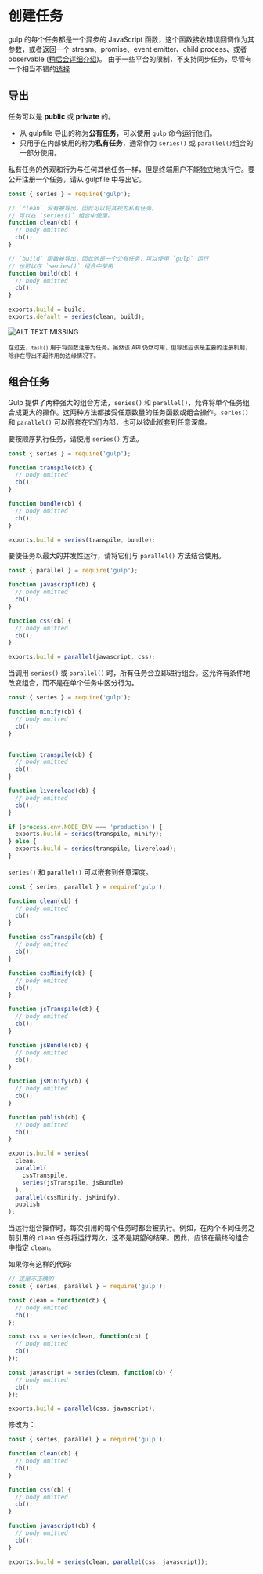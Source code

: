 <!-- front-matter
id: creating-tasks
title: Creating Tasks
hide_title: true
sidebar_label: Creating Tasks
-->

# 创建任务

gulp 的每个任务都是一个异步的 JavaScript 函数，这个函数接收错误回调作为其参数，或者返回一个 stream、promise、event emitter、child process、或者 observable ([稍后会详细介绍][async-completion-docs])。
由于一些平台的限制，不支持同步任务，尽管有一个相当不错的[选择](using-async-await-docs)

## 导出

任务可以是 **public** 或 **private** 的。

* 从 gulpfile 导出的称为**公有任务**，可以使用 `gulp` 命令运行他们。
* 只用于在内部使用的称为**私有任务**，通常作为 `series()` 或 `parallel()`组合的一部分使用。


私有任务的外观和行为与任何其他任务一样，但是终端用户不能独立地执行它。要公开注册一个任务，请从 gulpfile 中导出它。

```js
const { series } = require('gulp');

// `clean` 没有被导出，因此可以将其视为私有任务。
// 可以在 `series()` 组合中使用。
function clean(cb) {
  // body omitted
  cb();
}

// `build` 函数被导出，因此他是一个公有任务，可以使用 `gulp` 运行
// 也可以在 `series()` 组合中使用
function build(cb) {
  // body omitted
  cb();
}

exports.build = build;
exports.default = series(clean, build);
```

![ALT TEXT MISSING][img-gulp-tasks-command]

<small>在过去，`task()` 用于将函数注册为任务。虽然该 API 仍然可用，但导出应该是主要的注册机制，除非在导出不起作用的边缘情况下。</small>

## 组合任务

Gulp 提供了两种强大的组合方法，`series()` 和 `parallel()`，允许将单个任务组合成更大的操作。这两种方法都接受任意数量的任务函数或组合操作。`series()` 和 `parallel()` 可以嵌套在它们内部，也可以彼此嵌套到任意深度。

要按顺序执行任务，请使用 `series()` 方法。

```js
const { series } = require('gulp');

function transpile(cb) {
  // body omitted
  cb();
}

function bundle(cb) {
  // body omitted
  cb();
}

exports.build = series(transpile, bundle);
```

要使任务以最大的并发性运行，请将它们与 `parallel()` 方法结合使用。

```js
const { parallel } = require('gulp');

function javascript(cb) {
  // body omitted
  cb();
}

function css(cb) {
  // body omitted
  cb();
}

exports.build = parallel(javascript, css);
```

当调用 `series()` 或 `parallel()` 时，所有任务会立即进行组合。这允许有条件地改变组合，而不是在单个任务中区分行为。

```js
const { series } = require('gulp');

function minify(cb) {
  // body omitted
  cb();
}


function transpile(cb) {
  // body omitted
  cb();
}

function livereload(cb) {
  // body omitted
  cb();
}

if (process.env.NODE_ENV === 'production') {
  exports.build = series(transpile, minify);
} else {
  exports.build = series(transpile, livereload);
}
```

`series()` 和 `parallel()` 可以嵌套到任意深度。

```js
const { series, parallel } = require('gulp');

function clean(cb) {
  // body omitted
  cb();
}

function cssTranspile(cb) {
  // body omitted
  cb();
}

function cssMinify(cb) {
  // body omitted
  cb();
}

function jsTranspile(cb) {
  // body omitted
  cb();
}

function jsBundle(cb) {
  // body omitted
  cb();
}

function jsMinify(cb) {
  // body omitted
  cb();
}

function publish(cb) {
  // body omitted
  cb();
}

exports.build = series(
  clean,
  parallel(
    cssTranspile,
    series(jsTranspile, jsBundle)
  ),
  parallel(cssMinify, jsMinify),
  publish
);
```

当运行组合操作时，每次引用的每个任务时都会被执行。例如，在两个不同任务之前引用的 `clean` 任务将运行两次，这不是期望的结果。因此，应该在最终的组合中指定 `clean`。

如果你有这样的代码:

```js
// 这是不正确的
const { series, parallel } = require('gulp');

const clean = function(cb) {
  // body omitted
  cb();
};

const css = series(clean, function(cb) {
  // body omitted
  cb();
});

const javascript = series(clean, function(cb) {
  // body omitted
  cb();
});

exports.build = parallel(css, javascript);
```

修改为：

```js
const { series, parallel } = require('gulp');

function clean(cb) {
  // body omitted
  cb();
}

function css(cb) {
  // body omitted
  cb();
}

function javascript(cb) {
  // body omitted
  cb();
}

exports.build = series(clean, parallel(css, javascript));
```

[async-completion-docs]: ../getting-started/4-async-completion.md
[using-async-await-docs]: ../getting-started/4-async-completion.md#using-async-await
[img-gulp-tasks-command]: https://gulpjs.com/img/docs-gulp-tasks-command.png
[async-once]: https://github.com/gulpjs/async-once
